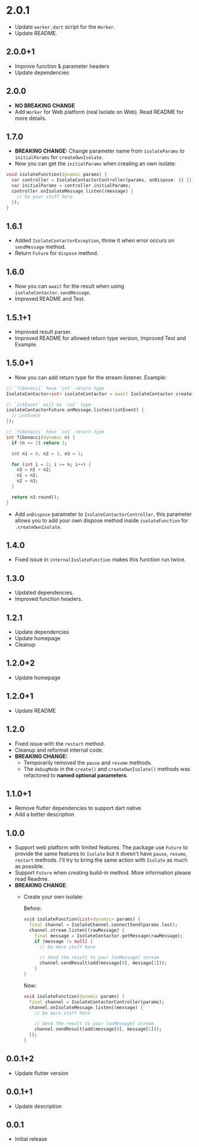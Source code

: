 # 2.0.1

* Update `worker.dart` script for the `Worker`.
* Update README.

## 2.0.0+1

* Improve function & parameter headers
* Update dependencies

## 2.0.0

* **NO BREAKING CHANGE**
* Add `Worker` for Web platform (real Isolate on Web). Read README for more details.

## 1.7.0

* **BREAKING CHANGE:** Change parameter name from `isolateParams` to `initialParams` for `createOwnIsolate`.
* Now you can get the `initialParams` when creating an own isolate:

``` dart
void isolateFunction(dynamic params) {
  var controller = IsolateContactorController(params, onDispose: () {});
  var initialParams = controller.initialParams;
  controller.onIsolateMessage.listen((message) {
    // Do your stuff here
  });
}
```

## 1.6.1

* Added `IsolateContactorException`, throw it when error occurs on `sendMessage` method.
* Return `Future` for `dispose` method.

## 1.6.0

* Now you can `await` for the result when using `isolateContactor.sendMessage`.
* Improved README and Test.

## 1.5.1+1

* Improved result parser.
* Improved README for allowed return type version, Improved Test and Example.

## 1.5.0+1

* Now you can add return type for the stream listener. Example:

``` dart
// `fibonacci` have `int` return type
IsolateContactor<int> isolateContactor = await IsolateContactor.create(fibonacci);

// `intEvent` will be `int` type
isolateContactorFuture.onMessage.listen((intEvent) {
  // intEvent
});

// `fibonacci` have `int` return type
int fibonacci(dynamic n) {
  if (n <= 2) return 1;

  int n1 = 0, n2 = 1, n3 = 1;

  for (int i = 2; i <= n; i++) {
    n3 = n1 + n2;
    n1 = n2;
    n2 = n3;
  }

  return n3.round();
}
```

* Add `onDispose` parameter to `IsolateContactorController`, this parameter allows you to add your own dispose method inside `isolateFunction` for `.createOwnIsolate`.

## 1.4.0

* Fixed issue in `internalIsolateFunction` makes this function run twice.

## 1.3.0

* Updated dependencies.
* Improved function headers.

## 1.2.1

* Update dependencies
* Update homepage
* Cleanup

## 1.2.0+2

* Update homepage

## 1.2.0+1

* Update README

## 1.2.0

* Fixed issue with the `restart` method.
* Cleanup and reformat internal code.
* **BREAKING CHANGE:**  
  * Temporarily removed the `pause` and `resume` methods.
  * The `debugMode` in the `create()` and `createOwnIsolate()` methods was refactored to **named optional parameters**.

## 1.1.0+1

* Remove flutter dependencies to support dart native
* Add a better description

## 1.0.0

* Support web platform with limited features. The package use `Future` to provide the same features to `Isolate` but it doesn't have `pause`, `resume`, `restart` methods. I'll try to bring the same action with `Isolate` as much as possible.
* Support `Future` when creating build-in method. More information please read Readme.
* **BREAKING CHANGE**:
  * Create your own isolate:

    Before:

    ``` dart
    void isolateFunction(List<dynamic> params) {
      final channel = IsolateChannel.connectSend(params.last);
      channel.stream.listen((rawMessage) {
        final message = IsolateContactor.getMessage(rawMessage);
        if (message != null) {
          // Do more stuff here

          // Send the result to your [onMessage] stream
          channel.sendResult(add(message[0], message[1]));
        }
    }
    ```

    Now:

    ``` dart
    void isolateFunction(dynamic params) {
      final channel = IsolateContactorController(params);
      channel.onIsolateMessage.listen((message) {
        // Do more stuff here

        // Send the result to your [onMessage] stream
        channel.sendResult(add(message[0], message[1]));
      });
    }
    ```

## 0.0.1+2

* Update flutter version

## 0.0.1+1

* Update description

## 0.0.1

* Initial release
